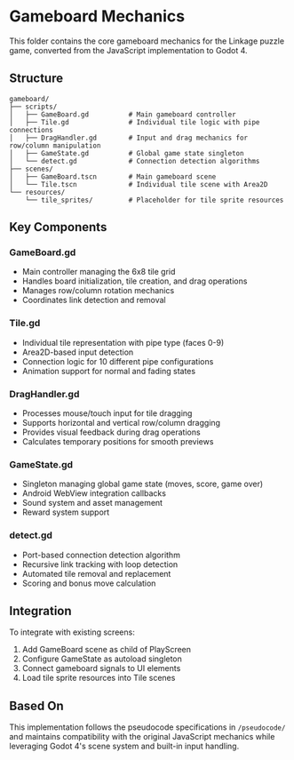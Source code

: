 # Gameboard Mechanics

This folder contains the core gameboard mechanics for the Linkage puzzle game, converted from the JavaScript implementation to Godot 4.

## Structure

```
gameboard/
├── scripts/
│   ├── GameBoard.gd          # Main gameboard controller
│   ├── Tile.gd               # Individual tile logic with pipe connections
│   ├── DragHandler.gd        # Input and drag mechanics for row/column manipulation
│   ├── GameState.gd          # Global game state singleton
│   └── detect.gd             # Connection detection algorithms
├── scenes/
│   ├── GameBoard.tscn        # Main gameboard scene
│   └── Tile.tscn             # Individual tile scene with Area2D
└── resources/
	└── tile_sprites/         # Placeholder for tile sprite resources
```

## Key Components

### GameBoard.gd
- Main controller managing the 6x8 tile grid
- Handles board initialization, tile creation, and drag operations
- Manages row/column rotation mechanics
- Coordinates link detection and removal

### Tile.gd
- Individual tile representation with pipe type (faces 0-9)
- Area2D-based input detection
- Connection logic for 10 different pipe configurations
- Animation support for normal and fading states

### DragHandler.gd
- Processes mouse/touch input for tile dragging
- Supports horizontal and vertical row/column dragging
- Provides visual feedback during drag operations
- Calculates temporary positions for smooth previews

### GameState.gd
- Singleton managing global game state (moves, score, game over)
- Android WebView integration callbacks
- Sound system and asset management
- Reward system support

### detect.gd
- Port-based connection detection algorithm
- Recursive link tracking with loop detection
- Automated tile removal and replacement
- Scoring and bonus move calculation

## Integration

To integrate with existing screens:
1. Add GameBoard scene as child of PlayScreen
2. Configure GameState as autoload singleton
3. Connect gameboard signals to UI elements
4. Load tile sprite resources into Tile scenes

## Based On

This implementation follows the pseudocode specifications in `/pseudocode/` and maintains compatibility with the original JavaScript mechanics while leveraging Godot 4's scene system and built-in input handling.
